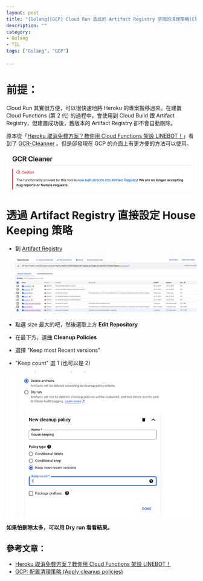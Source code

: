 ```yaml
---
layout: post
title: "[Golang][GCP] Cloud Run 造成的 Artifact Registry 空間的清理策略(Cleanup Policy)"
description: ""
category: 
- Golang
- TIL
tags: ["Golang", "GCP"]

---
```




# 前提：

Cloud Run 其實很方便，可以很快速地將 Heroku 的專案搬移過來。在建置 Cloud Functions (第 2 代) 的過程中，會使用到 Cloud Build 跟 Artifact Registry，但建置成功後，舊版本的 Artifact Registry 卻不會自動刪除。

原本從「[Heroku 取消免費方案？教你用 Cloud Functions 架設 LINEBOT！](https://taichunmin.idv.tw/blog/2022-09-11-gcp-functions-hosting.html)」看到了 [GCR-Cleanner](https://github.com/GoogleCloudPlatform/gcr-cleaner) 。但是卻發現在 GCP 的介面上有更方便的方法可以使用。

![image-20240502233826127](../images/2022/image-20240502233826127.png)



# 透過 Artifact Registry 直接設定 House Keeping 策略

- 到 [Artifact Registry](https://console.cloud.google.com/artifacts/browse/) 

  ![image-20240502234018634](../images/2022/image-20240502234018634.png)

- 點選 size 最大的吧，然後選取上方 **Edit Repository**

- 在最下方，選曲 **Cleanup Policies**

- 選擇 "Keep most Recent versions"

- "Keep count" 選 1 (也可以是 2)

![image-20240502234314012](../images/2022/image-20240502234314012.png)

**如果怕刪除太多，可以用 Dry run 看看結果。**

## 參考文章：

- [Heroku 取消免費方案？教你用 Cloud Functions 架設 LINEBOT！](https://github.com/GoogleCloudPlatform/gcr-cleaner)
- [GCP: 配置清理策略 (Apply cleanup policies)](https://cloud.google.com/artifact-registry/docs/repositories/cleanup-policy?hl=zh-cn#console_2)

